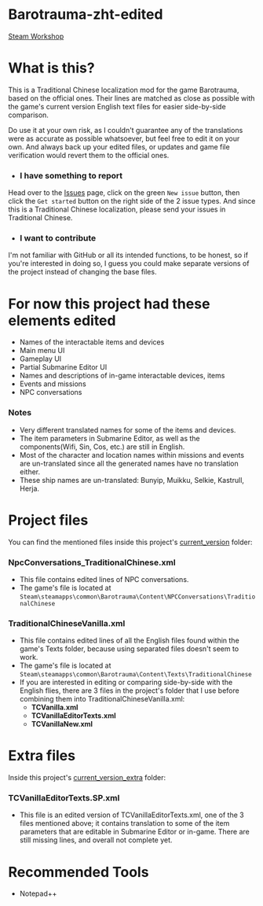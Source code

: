 # Barotrauma-zht-edited
[Steam Workshop](https://steamcommunity.com/sharedfiles/filedetails/?id=2804180128)

# What is this?
This is a Traditional Chinese localization mod for the game Barotrauma, based on the official ones. Their lines are matched as close as possible with the game's current version English text files for easier side-by-side comparison.

Do use it at your own risk, as I couldn't guarantee any of the translations were as accurate as possible whatsoever, but feel free to edit it on your own. And always back up your edited files, or updates and game file verification would revert them to the official ones.

- ### I have something to report
Head over to the [Issues](https://github.com/nokau/Barotrauma.zht.edited.mod/issues) page, click on the green `New issue` button, then click the `Get started` button on the right side of the 2 issue types. And since this is a Traditional Chinese localization, please send your issues in Traditional Chinese.

- ### I want to contribute
I'm not familiar with GitHub or all its intended functions, to be honest, so if you're interested in doing so, I guess you could make separate versions of the project instead of changing the base files.

# For now this project had these elements edited
- Names of the interactable items and devices
- Main menu UI
- Gameplay UI
- Partial Submarine Editor UI
- Names and descriptions of in-game interactable devices, items
- Events and missions
- NPC conversations

### Notes
- Very different translated names for some of the items and devices.
- The item parameters in Submarine Editor, as well as the components(Wifi, Sin, Cos, etc.) are still in English.
- Most of the character and location names within missions and events are un-translated since all the generated names have no translation either.
- These ship names are un-translated: Bunyip, Muikku, Selkie, Kastrull, Herja.

# Project files
You can find the mentioned files inside this project's [current_version](./current_version) folder:
### NpcConversations_TraditionalChinese.xml
- This file contains edited lines of NPC conversations.
- The game's file is located at `Steam\steamapps\common\Barotrauma\Content\NPCConversations\TraditionalChinese`

### TraditionalChineseVanilla.xml
- This file contains edited lines of all the English files found within the game's Texts folder, because using separated files doesn't seem to work.
- The game's file is located at `Steam\steamapps\common\Barotrauma\Content\Texts\TraditionalChinese`
- If you are interested in editing or comparing side-by-side with the English flies, there are 3 files in the project's folder that I use before combining them into TraditionalChineseVanilla.xml:
  - **TCVanilla.xml**
  - **TCVanillaEditorTexts.xml**
  - **TCVanillaNew.xml**

# Extra files
Inside this project's [current_version_extra](./current_version_extra) folder:

### TCVanillaEditorTexts.SP.xml
- This file is an edited version of TCVanillaEditorTexts.xml, one of the 3 files mentioned above; it contains translation to some of the item parameters that are editable in Submarine Editor or in-game. There are still missing lines, and overall not complete yet.

# Recommended Tools
- Notepad++
